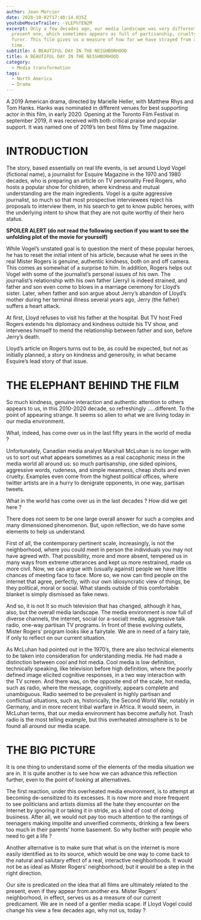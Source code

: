 ```yaml
---
author: Jean Mercier
date: 2020-10-02T17:40:14.035Z
youtubeMovieTrailer: -VLEPhfEN2M
excerpt: Only a few decades ago, our media landscape was very different than our
  present one, which sometimes appears as full of partisanship, cruelty, and
  furor. This film gives us a measure of how far we have strayed from a gentler
  time.
subtitle: A BEAUTIFUL DAY IN THE NEIGHBORHOOD
title: A BEAUTIFUL DAY IN THE NEIGHBORHOOD
category:
  - Media transformation
tags:
  - North America
  - Drama
---
```

A 2019 American drama, directed by Marielle Heller, with Matthew Rhys and Tom Hanks. Hanks was nominated in different venues for best supporting actor in this film, in early 2020. Opening at the Toronto Film Festival in september 2019, it was received with both critical praise and popular support. It was named one of 2019’s ten best films by Time magazine. 

# INTRODUCTION

The story, based essentially on real life events, is set around Lloyd Vogel (fictional name), a journalist for Esquire Magazine in the 1970 and 1980 decades, who is preparing an article on TV personality Fred Rogers, who hosts a popular show for children, where kindness and mutual understanding are the main ingredients. Vogel is a quite aggressive journalist, so much so that most prospective interviewees reject his proposals to interview them, in his search to get to know public heroes, with the underlying intent to show that they are not quite worthy of their hero status.

**SPOILER ALERT (do not read the following section if you want to see the unfolding plot of the movie for yourself)**

While Vogel’s unstated goal is to question the merit of these popular heroes, he has to reset the initial intent of his article, because what he sees in the real Mister Rogers is genuine, authentic kindness, both on and off camera. This comes as somewhat of a surprise to him. In addition, Rogers helps out Vogel with some of the journalist’s personal issues of his own. The journalist’s relationship with his own father (Jerry) is indeed strained, and father and son even come to blows in a marriage ceremony for Lloyd’s sister. Later, when father and son argue about Jerry’s abandon of Lloyd’s mother during her terminal illness several years ago, Jerry (the father) suffers a heart attack.

At first, Lloyd refuses to visit his father at the hospital. But TV host Fred Rogers extends his diplomacy and kindness outside his TV show, and intervenes himself to mend the relationship between father and son, before Jerry’s death.

Lloyd’s article on Rogers turns out to be, as could be expected, but not as initially planned, a story on kindness and generosity, in what became Esquire’s lead story of that issue.

# THE ELEPHANT BEHIND THE FILM

So much kindness, genuine interaction and authentic attention to others appears to us, in this 2010-2020 decade, so refreshingly …..different. To the point of appearing strange. It seems so alien to what we are living today in our media environment.

What, indeed, has come over us in the last fifty years in the world of media ?

Unfortunately, Canadian media analyst Marshall McLuhan is no longer with us to sort out what appears sometimes as a real cacophonic mess in the media world all around us: so much partisanship, one sided opinions, aggressive words, rudeness, and simple meanness, cheap shots and even cruelty. Examples even come from the highest political offices, where twitter artists are in a hurry to denigrate opponents, in one way, partisan tweets.

What in the world has come over us in the last decades ? How did we get here ?

There does not seem to be one large overall answer for such a complex and many dimensioned phenomenon. But, upon reflection, we do have some elements to help us understand.

First of all, the contemporary pertinent scale, increasingly, is not the neighborhood, where you could meet in person the individuals you may not have agreed with. That possibility, more and more absent, tempered us in many ways from extreme utterances and kept us more restrained, made us more civil. Now, we can argue with (usually against) people we have little chances of meeting face to face. More so, we now can find people on the internet that agree, perfectly, with our own idiosyncratic view of things, be they political, moral or social. What stands outside of this comfortable blanket is simply dismissed as fake news.

And so, it is not It so much television that has changed, although it has, also, but the overall media landscape. The media environment is now full of diverse channels, the internet, social (or a-social) media, aggressive talk radio, one-way partisan TV programs. In front of these evolving outlets, Mister Rogers’ program looks like a fairytale. We are in need of a fairy tale, if only to reflect on our current situation.

As McLuhan had pointed out in the 1970’s, there are also technical elements to be taken into consideration for understanding media. He had made a distinction between cool and hot media. Cool media is low definition, technically speaking, like television before high definition, where the poorly defined image elicited cognitive responses, in a two way interaction with the TV screen. And there was, on the opposite end of the scale, hot media, such as radio, where the message, cognitively, appears complete and unambiguous. Radio seemed to be prevalent in highly partisan and conflictual situations, such as, historically, the Second World War, notably in Germany, and in more recent tribal warfare in Africa. It would seem, in McLuhan terms, that our media environment has become awfully hot. Trash radio is the most telling example, but this overheated atmosphere is to be found all around our media scape.

# THE BIG PICTURE

It is one thing to understand some of the elements of the media situation we are in. It is quite another is to see how we can advance this reflection further, even to the point of looking at alternatives.

The first reaction, under this overheated media environment, is to attempt at becoming de-sensitized to its excesses. It is now more and more frequent to see politicians and artists dismiss all the hate they encounter on the Internet by ignoring it or taking it in stride, as a kind of cost of doing business. After all, we would not pay too much attention to the rantings of teenagers making impolite and unverified comments, drinking a few beers too much in their parents’ home basement. So why bother with people who need to get a life ?

Another alternative is to make sure that what is on the internet is more easily identified as to its source, which would be one way to come back to the natural and salutary effect of a real, interactive neighborhoods. It would not be as ideal as Mister Rogers’ neighborhood, but it would be a step in the right direction.

[](<>)Our site is predicated on the idea that all films are ultimately related to the present, even if they appear from another era. Mister Rogers’ neighborhood, in effect, serves us as a measure of our current predicament. We are in need of a gentler media scape. If Lloyd Vogel could change his view a few decades ago, why not us, today ?